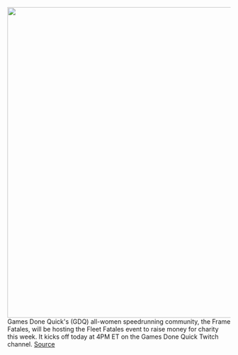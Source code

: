<img src='https://cdn.vox-cdn.com/thumbor/fvHfrDt8dDsOfJ8FTVdLiYvCvvQ=/0x0:637x353/1200x800/filters:focal(269x127:369x227)/cdn.vox-cdn.com/uploads/chorus_image/image/67791658/cM48PJTA.0.png' width='700px' /><br/>
Games Done Quick's (GDQ) all-women speedrunning community, the Frame Fatales, will be hosting the Fleet Fatales event to raise money for charity this week. It kicks off today at 4PM ET on the Games Done Quick Twitch channel.
<a href='https://www.theverge.com/2020/11/15/21564604/games-done-quick-fleet-fatales-all-women-speedrunning-event-frame-malala-fund'> Source <a/>